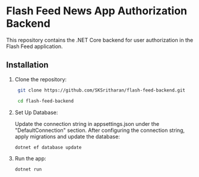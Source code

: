 # Flash Feed News App Authorization Backend

This repository contains the .NET Core backend for user authorization in the Flash Feed application.

## Installation

1. Clone the repository:

   ```bash
    git clone https://github.com/SKSritharan/flash-feed-backend.git

    cd flash-feed-backend
   ```

2. Set Up Database:

   Update the connection string in appsettings.json under the "DefaultConnection" section. After configuring the connection string, apply migrations and update the database:

   ```bash
   dotnet ef database update

   ```

3. Run the app:
   ```bash
   dotnet run
   ```
